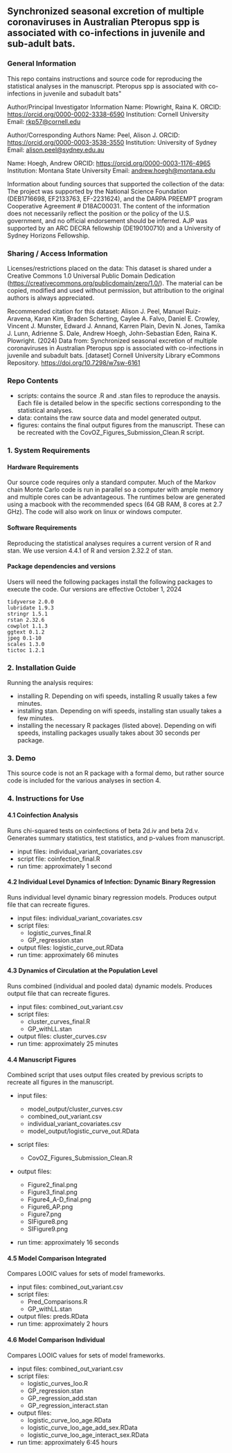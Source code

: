 ## Synchronized seasonal excretion of multiple coronaviruses in Australian Pteropus spp is associated with co-infections in juvenile and sub-adult bats.

### General Information

This repo contains instructions and source code for reproducing the statistical analyses in the manuscript.
Pteropus spp is associated with co-infections in juvenile and subadult bats"

Author/Principal Investigator Information
Name: Plowright, Raina K.
ORCID: https://orcid.org/0000-0002-3338-6590
Institution: Cornell University
Email: rkp57@cornell.edu

Author/Corresponding Authors
Name: Peel, Alison J.
ORCID: https://orcid.org/0000-0003-3538-3550
Institution: University of Sydney
Email: alison.peel@sydney.edu.au

Name: Hoegh, Andrew
ORCID: https://orcid.org/0000-0003-1176-4965
Institution: Montana State University
Email: andrew.hoegh@montana.edu

Information about funding sources that supported the collection of the data: 
The project was supported by the National Science Foundation (DEB1716698, EF2133763, EF-2231624), and the
DARPA PREEMPT program Cooperative Agreement # D18AC00031. The content of the information does not
necessarily reflect the position or the policy of the U.S. government, and no official endorsement should be inferred.
AJP was supported by an ARC DECRA fellowship (DE190100710) and a University of Sydney Horizons Fellowship.

### Sharing / Access Information

Licenses/restrictions placed on the data: 
This dataset is shared under a Creative Commons 1.0 Universal Public Domain Dedication (https://creativecommons.org/publicdomain/zero/1.0/). The material can be copied, modified and used without permission, but attribution to the original authors is always appreciated. 

Recommended citation for this dataset: 
Alison J. Peel, Manuel Ruiz-Aravena, Karan Kim, Braden Scherting, Caylee A. Falvo, Daniel E. Crowley, Vincent J. Munster, Edward J. Annand, Karren Plain, Devin N. Jones, Tamika J. Lunn, Adrienne S. Dale, Andrew Hoegh, John-Sebastian Eden, Raina K. Plowright. (2024) Data from: Synchronized seasonal excretion of multiple coronaviruses in Australian Pteropus spp is associated with co-infections in juvenile and subadult bats. [dataset] Cornell University Library eCommons Repository. https://doi.org/10.7298/w7sw-6161

### Repo Contents

- scripts: contains the source .R and .stan files to reproduce the anaysis. Each file is detailed below in the specific sections corresponding to the statistical analyses.
- data: contains the raw source data and model generated output.
- figures: contains the final output figures from the manuscript. These can be recreated with the CovOZ_Figures_Submission_Clean.R script.

### 1. System Requirements

#### Hardware Requirements

Our source code requires only a standard computer. Much of the Markov chain Monte Carlo code is run in parallel so a computer with ample memory and multiple cores can be advantageous. The runtimes below are generated using a macbook with the recommended specs (64 GB RAM, 8 cores at 2.7 GHz). The code will also work on linux or windows computer.

#### Software Requirements

Reproducing the statistical analyses requires a current version of R and stan. We use version 4.4.1 of R and version 2.32.2 of stan.

#### Package dependencies and versions

Users will need the following packages install the following packages to execute the code. Our versions are effective October 1, 2024

```
tidyverse 2.0.0
lubridate 1.9.3
stringr 1.5.1
rstan 2.32.6
cowplot 1.1.3
ggtext 0.1.2
jpeg 0.1-10
scales 1.3.0
tictoc 1.2.1
```


### 2. Installation Guide

Running the analysis requires:

- installing R. Depending on wifi speeds, installing R usually takes a few minutes.
- installing stan. Depending on wifi speeds, installing stan usually takes a few minutes.
- installing the necessary R packages (listed above). Depending on wifi speeds, installing packages usually takes about 30 seconds per package.




### 3. Demo

This source code is not an R package with a formal demo, but rather source code is included for the various analyses in section 4.


### 4. Instructions for Use

#### 4.1 Coinfection Analysis

Runs chi-squared tests on coinfections of beta 2d.iv and beta 2d.v. Generates summary statistics, test statistics, and p-values from manuscript.

- input files: individual_variant_covariates.csv
- script file: coinfection_final.R
- run time: approximately 1 second

#### 4.2 Individual Level Dynamics of Infection: Dynamic Binary Regression

Runs individual level dynamic binary regression models. Produces output file that can recreate figures.

- input files: individual_variant_covariates.csv
- script files:
  - logistic_curves_final.R
  - GP_regression.stan
- output files: logistic_curve_out.RData
- run time: approximately 66 minutes
  
  
#### 4.3 Dynamics of Circulation at the Population Level

Runs combined (individual and pooled data) dynamic models. Produces output file that can recreate figures.

- input files: combined_out_variant.csv
- script files:
  - cluster_curves_final.R
  - GP_withLL.stan
- output files: cluster_curves.csv
- run time: approximately 25 minutes

#### 4.4 Manuscript Figures

Combined script that uses output files created by previous scripts to recreate all figures in the manuscript.


- input files: 
  - model_output/cluster_curves.csv
  - combined_out_variant.csv
  - individual_variant_covariates.csv
  - model_output/logistic_curve_out.RData

- script files:
  - CovOZ_Figures_Submission_Clean.R

- output files: 
  - Figure2_final.png
  - Figure3_final.png
  - Figure4_A-D_final.png
  - Figure6_AP.png
  - Figure7.png
  - SIFigure8.png
  - SIFigure9.png

- run time: approximately 16 seconds

#### 4.5 Model Comparison Integrated

Compares LOOIC values for sets of model frameworks.

- input files: combined_out_variant.csv
- script files:
  - Pred_Comparisons.R
  - GP_withLL.stan
- output files: preds.RData
- run time: approximately 2 hours

#### 4.6 Model Comparison Individual

Compares LOOIC values for sets of model frameworks.

- input files: combined_out_variant.csv
- script files:
  - logistic_curves_loo.R
  - GP_regression.stan
  - GP_regression_add.stan
  - GP_regression_interact.stan
- output files: 
  - logistic_curve_loo_age.RData
  - logistic_curve_loo_age_add_sex.RData
  - logistic_curve_loo_age_interact_sex.RData
- run time: approximately 6:45 hours
